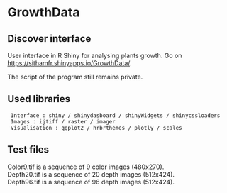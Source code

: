 # GrowthData

## Discover interface

User interface in R Shiny for analysing plants growth.
Go on https://sithamfr.shinyapps.io/GrowthData/.

The script of the program still remains private.

## Used libraries

     Interface : shiny / shinydasboard / shinyWidgets / shinycssloaders
     Images : ijtiff / raster / imager
     Visualisation : ggplot2 / hrbrthemes / plotly / scales

## Test files

Color9.tif is a sequence of 9 color images (480x270).<br>
Depth20.tif is a sequence of 20 depth images (512x424).<br>
Depth96.tif is a sequence of 96 depth images (512x424).<br>
